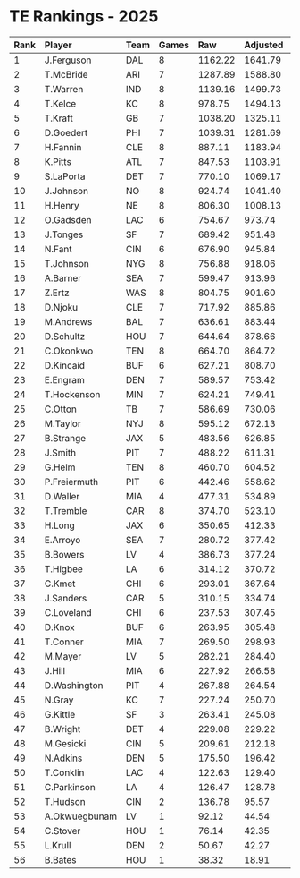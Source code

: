 # TE Rankings - 2025

| Rank | Player        | Team | Games | Raw     | Adjusted | Difficulty | Avg/Game | Typical | Consistency | Trend    |
| :----| :-------------| :----| :-----| :-------| :--------| :----------| :--------| :-------| :-----------| :--------|
| 1    | J.Ferguson    | DAL  | 8     | 1162.22 | 1641.79  | 1.000      | 205.22   | 225.99  | 3/2/3       | +97.8%   |
| 2    | T.McBride     | ARI  | 7     | 1287.89 | 1588.80  | 1.000      | 226.97   | 216.02  | 3/1/3       | +75.5%   |
| 3    | T.Warren      | IND  | 8     | 1139.16 | 1499.73  | 1.000      | 187.47   | 198.18  | 4/0/4       | +84.6%   |
| 4    | T.Kelce       | KC   | 8     | 978.75  | 1494.13  | 1.000      | 186.77   | 204.31  | 4/1/3       | +100.7%  |
| 5    | T.Kraft       | GB   | 7     | 1038.20 | 1325.11  | 1.000      | 189.30   | 203.53  | 4/0/3       | +115.5%  |
| 6    | D.Goedert     | PHI  | 7     | 1039.31 | 1281.69  | 1.000      | 183.10   | 185.30  | 4/0/3       | +79.5%   |
| 7    | H.Fannin      | CLE  | 8     | 887.11  | 1183.94  | 1.000      | 147.99   | 162.86  | 4/0/4       | +113.4%  |
| 8    | K.Pitts       | ATL  | 7     | 847.53  | 1103.91  | 1.000      | 157.70   | 152.50  | 2/1/4       | +61.3%   |
| 9    | S.LaPorta     | DET  | 7     | 770.10  | 1069.17  | 1.000      | 152.74   | 157.34  | 4/0/3       | +151.9%  |
| 10   | J.Johnson     | NO   | 8     | 924.74  | 1041.40  | 1.000      | 130.17   | 163.16  | 6/0/2       | +143.3%  |
| 11   | H.Henry       | NE   | 8     | 806.30  | 1008.13  | 1.000      | 126.02   | 115.93  | 4/1/3       | +141.4%  |
| 12   | O.Gadsden     | LAC  | 6     | 754.67  | 973.74   | 1.000      | 162.29   | 144.12  | 2/1/3       | +239.2%  |
| 13   | J.Tonges      | SF   | 7     | 689.42  | 951.48   | 1.000      | 135.93   | 131.15  | 4/0/3       | +104.3%  |
| 14   | N.Fant        | CIN  | 6     | 676.90  | 945.84   | 1.000      | 157.64   | 131.13  | 4/0/2       | +109.6%  |
| 15   | T.Johnson     | NYG  | 8     | 756.88  | 918.06   | 1.000      | 114.76   | 135.03  | 5/0/3       | +272.8%  |
| 16   | A.Barner      | SEA  | 7     | 599.47  | 913.96   | 1.000      | 130.57   | 97.21   | 3/0/4       | +343.0%  |
| 17   | Z.Ertz        | WAS  | 8     | 804.75  | 901.60   | 1.000      | 112.70   | 135.08  | 6/0/2       | +159.9%  |
| 18   | D.Njoku       | CLE  | 7     | 717.92  | 885.86   | 1.000      | 126.55   | 108.83  | 4/0/3       | +218.0%  |
| 19   | M.Andrews     | BAL  | 7     | 636.61  | 883.44   | 1.000      | 126.21   | 100.40  | 3/1/3       | +307.3%  |
| 20   | D.Schultz     | HOU  | 7     | 644.64  | 878.66   | 1.000      | 125.52   | 116.61  | 4/0/3       | +79.5%   |
| 21   | C.Okonkwo     | TEN  | 8     | 664.70  | 864.72   | 1.000      | 108.09   | 127.87  | 4/0/4       | +153.9%  |
| 22   | D.Kincaid     | BUF  | 6     | 627.21  | 808.70   | 1.000      | 134.78   | 152.31  | 4/0/2       | +111.9%  |
| 23   | E.Engram      | DEN  | 7     | 589.57  | 753.42   | 1.000      | 107.63   | 116.21  | 4/1/2       | +108.6%  |
| 24   | T.Hockenson   | MIN  | 7     | 624.21  | 749.41   | 1.000      | 107.06   | 104.94  | 4/0/3       | +112.7%  |
| 25   | C.Otton       | TB   | 7     | 586.69  | 730.06   | 1.000      | 104.29   | 103.69  | 3/0/4       | +200.5%  |
| 26   | M.Taylor      | NYJ  | 8     | 595.12  | 672.13   | 1.000      | 84.02    | 89.86   | 4/1/3       | +218.6%  |
| 27   | B.Strange     | JAX  | 5     | 483.56  | 626.85   | 1.000      | 125.37   | 116.86  | 2/0/3       | INACTIVE |
| 28   | J.Smith       | PIT  | 7     | 488.22  | 611.31   | 1.000      | 87.33    | 92.50   | 4/1/2       | +108.2%  |
| 29   | G.Helm        | TEN  | 8     | 460.70  | 604.52   | 1.000      | 75.56    | 75.62   | 3/0/5       | +66.6%   |
| 30   | P.Freiermuth  | PIT  | 6     | 442.46  | 558.62   | 1.000      | 93.10    | 55.43   | 2/1/3       | +299.2%  |
| 31   | D.Waller      | MIA  | 4     | 477.31  | 534.89   | 1.000      | 133.72   | 171.10  | 2/0/2       | N/A      |
| 32   | T.Tremble     | CAR  | 8     | 374.70  | 523.10   | 1.000      | 65.39    | 65.72   | 4/1/3       | +323.6%  |
| 33   | H.Long        | JAX  | 6     | 350.65  | 412.33   | 1.000      | 68.72    | 64.45   | 4/0/2       | +190.0%  |
| 34   | E.Arroyo      | SEA  | 7     | 280.72  | 377.42   | 1.000      | 53.92    | 52.20   | 4/0/3       | +329.8%  |
| 35   | B.Bowers      | LV   | 4     | 386.73  | 377.24   | 1.000      | 94.31    | 105.03  | 2/1/1       | INACTIVE |
| 36   | T.Higbee      | LA   | 6     | 314.12  | 370.72   | 1.000      | 61.79    | 54.41   | 2/1/3       | +383.9%  |
| 37   | C.Kmet        | CHI  | 6     | 293.01  | 367.64   | 1.000      | 61.27    | 50.75   | 2/0/4       | +129.2%  |
| 38   | J.Sanders     | CAR  | 5     | 310.15  | 334.74   | 1.000      | 66.95    | 63.49   | 2/0/3       | N/A      |
| 39   | C.Loveland    | CHI  | 6     | 237.53  | 307.45   | 1.000      | 51.24    | 62.87   | 4/0/2       | +143.8%  |
| 40   | D.Knox        | BUF  | 6     | 263.95  | 305.48   | 1.000      | 50.91    | 42.63   | 3/1/2       | +274.8%  |
| 41   | T.Conner      | MIA  | 7     | 269.50  | 298.93   | 1.000      | 42.70    | 41.32   | 2/0/5       | +128.5%  |
| 42   | M.Mayer       | LV   | 5     | 282.21  | 284.40   | 1.000      | 56.88    | 37.98   | 3/0/2       | N/A      |
| 43   | J.Hill        | MIA  | 6     | 227.92  | 266.58   | 1.000      | 44.43    | 53.40   | 4/0/2       | +388.6%  |
| 44   | D.Washington  | PIT  | 4     | 267.88  | 264.54   | 1.000      | 66.13    | 90.94   | 3/0/1       | N/A      |
| 45   | N.Gray        | KC   | 7     | 227.24  | 250.70   | 1.000      | 35.81    | 33.48   | 2/1/4       | +159.8%  |
| 46   | G.Kittle      | SF   | 3     | 263.41  | 245.08   | 1.000      | 81.69    | 81.69   | 1/0/2       | N/A      |
| 47   | B.Wright      | DET  | 4     | 229.08  | 229.22   | 1.000      | 57.31    | 79.39   | 3/0/1       | N/A      |
| 48   | M.Gesicki     | CIN  | 5     | 209.61  | 212.18   | 1.000      | 42.44    | 43.38   | 3/0/2       | INACTIVE |
| 49   | N.Adkins      | DEN  | 5     | 175.50  | 196.42   | 1.000      | 39.28    | 23.61   | 2/1/2       | N/A      |
| 50   | T.Conklin     | LAC  | 4     | 122.63  | 129.40   | 1.000      | 32.35    | 36.49   | 2/0/2       | INACTIVE |
| 51   | C.Parkinson   | LA   | 4     | 126.47  | 128.78   | 1.000      | 32.20    | 42.36   | 2/1/1       | N/A      |
| 52   | T.Hudson      | CIN  | 2     | 136.78  | 95.57    | 1.000      | 47.79    | 47.79   | 1/0/1       | N/A      |
| 53   | A.Okwuegbunam | LV   | 1     | 92.12   | 44.54    | 1.000      | 44.54    | 44.54   | 0/1/0       | INACTIVE |
| 54   | C.Stover      | HOU  | 1     | 76.14   | 42.35    | 1.000      | 42.35    | 42.35   | 0/1/0       | INACTIVE |
| 55   | L.Krull       | DEN  | 2     | 50.67   | 42.27    | 1.000      | 21.13    | 21.13   | 0/2/0       | INACTIVE |
| 56   | B.Bates       | HOU  | 1     | 38.32   | 18.91    | 1.000      | 18.91    | 18.91   | 0/1/0       | INACTIVE |


